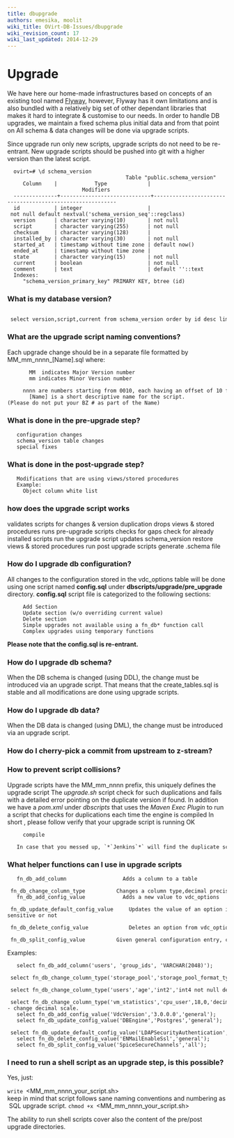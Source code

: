 ```yaml
---
title: dbupgrade
authors: emesika, moolit
wiki_title: OVirt-DB-Issues/dbupgrade
wiki_revision_count: 17
wiki_last_updated: 2014-12-29
---
```


# Upgrade

We have here our home-made infrastructures based on concepts of an existing tool named [Flyway](http://code.google.com/p/flyway/), however, Flyway has it own limitations and is also bundled with a relatively big set of other dependant libraries that makes it hard to integrate & customise to our needs. In order to handle DB upgrades, we maintain a fixed schema plus initial data and from that point on All schema & data changes will be done via upgrade scripts.

Since upgrade run only new scripts, upgrade scripts do not need to be re-entrant. New upgrade scripts should be pushed into git with a higher version than the latest script.

      ovirt=# \d schema_version
                                          Table "public.schema_version"
         Column    |            Type             |                        Modifiers                         
      --------------+-----------------------------+----------------------------------------------------------
      id           | integer                     | not null default nextval('schema_version_seq'::regclass)
      version      | character varying(10)       | not null
      script       | character varying(255)      | not null
      checksum     | character varying(128)      | 
      installed_by | character varying(30)       | not null
      started_at   | timestamp without time zone | default now()
      ended_at     | timestamp without time zone | 
      state        | character varying(15)       | not null
      current      | boolean                     | not null
      comment      | text                        | default ''::text
      Indexes:
         "schema_version_primary_key" PRIMARY KEY, btree (id)

### What is my database version?

       select version,script,current from schema_version order by id desc limit 1;

### What are the upgrade script naming conventions?

Each upgrade change should be in a separate file formatted by MM_mm_nnnn_[Name].sql where:

           MM  indicates Major Version number
           mm indicates Minor Version number
           nnnn are numbers starting from 0010, each having an offset of 10 from previous script(i.e 0010 0020 ....)
           [Name] is a short descriptive name for the script.(Please do not put your BZ # as part of the Name)

### What is done in the pre-upgrade step?

       configuration changes
       schema_version table changes
       special fixes

### What is done in the post-upgrade step?

       Modifications that are using views/stored procedures
       Example:
         Object column white list

### how does the upgrade script works

validates scripts for changes & version duplication
drops views & stored procedures
runs pre-upgrade scripts
checks for gaps
check for already installed scripts
run the upgrade script
updates schema_version
restore views & stored procedures
run post upgrade scripts
generate .schema file

### How do I upgrade db configuration?

All changes to the configuration stored in the vdc_options table will be done using one script named
**config.sql** under **dbscripts/upgrade/pre_upgrade** directory.
**config.sql** script file is categorized to the following sections:

         Add Section
         Update section (w/o overriding current value)
         Delete section
         Simple upgrades not available using a fn_db* function call
         Complex upgrades using temporary functions

**Please note that the config.sql is re-entrant.**

### How do I upgrade db schema?

When the DB schema is changed (using DDL), the change must be introduced via an upgrade script. That means that the create_tables.sql is stable and all modifications are done using upgrade scripts.

### How do I upgrade db data?

When the DB data is changed (using DML), the change must be introduced via an upgrade script.

### How do I cherry-pick a commit from upstream to z-stream?

### How to prevent script collisions?

Upgrade scripts have the MM_mm_nnnn prefix, this uniquely defines the upgrade script
The *upgrade.sh* script check for such duplications and fails with a detailed error pointing on the duplicate version if found.
In addition we have a *pom.xml* under *dbscripts* that uses the *Maven Exec Plugin* to run a script that checks for duplications each time the engine is compiled
In short , please follow
 verify that your upgrade script is running OK

         compile 
         In case that you messed up, `*`Jenkins`*` will find the duplicate script and will send you a nice note.

### What helper functions can I use in upgrade scripts

       fn_db_add_column                  Adds a column to a table
       fn_db_change_column_type          Changes a column type,decimal precision etc. (Several formats)
       fn_db_add_config_value            Adds a new value to vdc_options
       fn_db_update_default_config_value     Updates the value of an option in vdc_options if given default was not   changed.You can also define if your condition is case-sensitive or not
       fn_db_delete_config_value             Deletes an option from vdc_options
       fn_db_split_config_value          Given general configuration entry, creates new entries for each old cluster version, with the old value, and a new entry for the newest cluster version with the input value

Examples:

       select fn_db_add_column('users', 'group_ids', 'VARCHAR(2048)');
       select fn_db_change_column_type('storage_pool','storage_pool_format_type','integer','varchar(50)');
       select fn_db_change_column_type('users','age','int2','int4 not null default 0');
       select fn_db_change_column_type('vm_statistics','cpu_user',18,0,'decimal(18,3)');-- change decimal scale.
       select fn_db_add_config_value('VdcVersion','3.0.0.0','general');
       select fn_db_update_config_value('DBEngine','Postgres','general');
       select fn_db_update_default_config_value('LDAPSecurityAuthentication','GSSAPI','default:GSSAPI','general',false);
       select fn_db_delete_config_value('ENMailEnableSsl','general');
       select fn_db_split_config_value('SpiceSecureChannels','all');

### I need to run a shell script as an upgrade step, is this possible?

Yes, just:

`write `<MM_mm_nnnn_your_script.sh>
      keep in mind that script follows sane naming conventions and numbering as SQL upgrade script.
`chmod +x `<MM_mm_nnnn_your_script.sh>

The ability to run shell scripts cover also the content of the pre/post upgrade directories.
